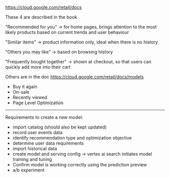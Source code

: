 
https://cloud.google.com/retail/docs

These 4 are described in the book

"Recommended for you" -> for home pages, brings attention to the most likely products based on current trends and user behaviour

"Similar items" -> product information only, ideal when there is no history

"Others you may like" -> based on browsing history

"Frequently bought together" -> shown at checkout, so that users can quickly add more into their cart

Others are in the doc https://cloud.google.com/retail/docs/models

- Buy it again
- On-sale
- Recently viewed
- Page Level Optimization

----

Requirements to create a new model:
- import catalog (should also be kept updated)
- record user events data
- identify recommendation type and optimization objective
- determine user data requirements
- import historical data
- create model and serving config -> vertex ai search initiates model training and tuning
- Confirm model is working correctly using the prediction preview
- a/b experiment